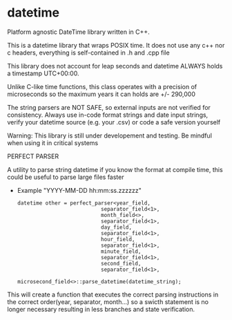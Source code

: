 # datetime
Platform agnostic DateTime library written in C++.

This is a datetime library that wraps POSIX time. It does not use any c++ nor c headers, everything is self-contained in .h and .cpp file

This library does not account for leap seconds and datetime ALWAYS holds a timestamp UTC+00:00. 

Unlike C-like time functions, this class operates with a precision of microseconds so the maximum years it can holds are +/- 290,000

The string parsers are NOT SAFE, so external inputs are not verified for consistency. Always use in-code format strings and date input strings, verify your datetime source (e.g. your .csv) or code a safe version yourself

Warning:
  This library is still under developement and testing. Be mindful when using it in critical systems

PERFECT PARSER

  A utility to parse string datetime if you know the format at compile time, this could be useful to parse large files faster 

  - Example "YYYY-MM-DD hh:mm:ss.zzzzzz"

        datetime other = perfect_parser<year_field,
                                   separator_field<1>,
                                   month_field<>,
                                   separator_field<1>,
                                   day_field,
                                   separator_field<1>,
                                   hour_field,
                                   separator_field<1>,
                                   minute_field,
                                   separator_field<1>,
                                   second_field,
                                   separator_field<1>,
                                   microsecond_field<>::parse_datetime(datetime_string);
  

This will create a function that executes the correct parsing instructions in the correct order(year, separator, month...) so a swicth statement is no longer necessary resulting in less branches and state verification.
